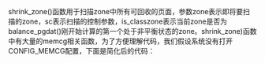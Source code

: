 shrink_zone()函数用于扫描zone中所有可回收的页面，参数zone表示即将要扫描的zone，sc表示扫描的控制参数，is_classzone表示当前zone是否为balance_pgdat()刚开始计算的第一个处于非平衡状态的zone。shrink_zone)函数中有大量的memcg相关函数，为了方便理解代码，我们假设系统没有打开CONFIG_MEMCG配置，下面是简化后的代码：

